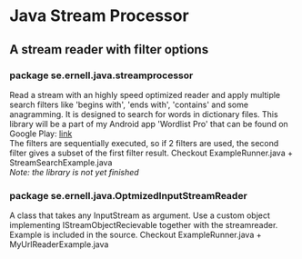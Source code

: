 # Java Stream Processor
## A stream reader with filter options

### package se.ernell.java.streamprocessor
Read a stream with an highly speed optimized reader and apply 
multiple search filters like 'begins with', 'ends with', 'contains' and 
some anagramming. It is designed to search for words in dictionary files.
This library will be a part of my Android app 'Wordlist Pro' that can 
be found on Google Play: <a href="http://play.google.com/store/apps/details?id=com.ernell.wordpro">link</a><br>
The filters are sequentially executed, so if 2 filters are used, the 
second filter gives a subset of the first filter result.
Checkout ExampleRunner.java + StreamSearchExample.java<br>
<i>Note: the library is not yet finished</i>

### package se.ernell.java.OptmizedInputStreamReader
A class that takes any InputStream as argument.
Use a custom object implementing IStreamObjectRecievable together with 
the streamreader. Example is included in the source.
Checkout ExampleRunner.java + MyUrlReaderExample.java

